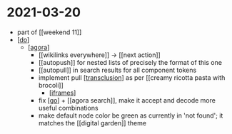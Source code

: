 # 2021-03-20

- part of [[weekend 11]]
- [[do]]
  - [[agora]]
    - [[wikilinks everywhere]] -> [[next action]]
    - [[autopush]] for nested lists of precisely the format of this one
    - [[autopull]] in search results for all component tokens
    - implement pull [[transclusion]] as per [[creamy ricotta pasta with brocoli]]
      - [[iframes]]
    - fix [[go]] + [[agora search]], make it accept and decode more useful combinations
    - make default node color be green as currently in 'not found'; it matches the [[digital garden]] theme


[//begin]: # "Autogenerated link references for markdown compatibility"
[do]: do "Do"
[agora]: agora "Agora"
[transclusion]: transclusion "Transclusion"
[iframes]: iframes "iframes"
[go]: go "Go"
[//end]: # "Autogenerated link references"